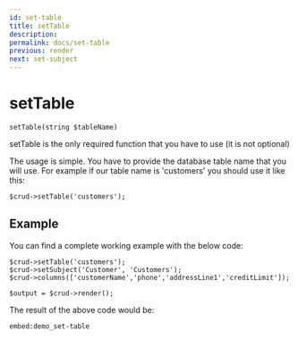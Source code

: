 ```yaml
---
id: set-table
title: setTable
description: 
permalink: docs/set-table
previous: render
next: set-subject
---
```


# setTable

<pre><code class="language-php">setTable(string $tableName)</code></pre>

setTable is the only required function that you have to use (it is not optional)

The usage is simple. You have to provide the database table name that you will use. For example if our table name is 'customers' you should use it like this:

<pre><code class="language-php">$crud->setTable('customers');</code></pre>

## Example

You can find a complete working example with the below code:

<pre><code class="language-php">$crud->setTable('customers');
$crud->setSubject('Customer', 'Customers');
$crud->columns(['customerName','phone','addressLine1','creditLimit']);

$output = $crud->render();</code></pre>

The result of the above code would be:

`embed:demo_set-table`
